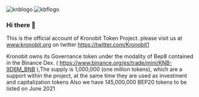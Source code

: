 ![knblogo](https://user-images.githubusercontent.com/77468477/118854417-b7098800-b8a2-11eb-8308-5be9d69dd694.png)
![kbflogo](https://ibb.co/6w1wFtC)
### Hi there 👋

<!--
**kronobit/Kronobit** is a ✨ _special_ ✨ repository because its `README.md` (this file) appears on your GitHub profile.

Here are some ideas to get you started:

- 🔭 I’m currently working on ...
- 🌱 I’m currently learning ...
- 👯 I’m looking to collaborate on ...
- 🤔 I’m looking for help with ...
- 💬 Ask me about ...
- 📫 How to reach me: ...
- 😄 Pronouns: ...
- ⚡ Fun fact: ...
-->
This is the official account of Kronobit Token Project. please visit us at www.kronobit.org 
on twitter https://twitter.com/Kronobit1 

Kronobit owns its Governance token under the modality of Bep8 contained in the Binance Dex. ( https://www.binance.org/es/trade/mini/KNB-9D6M_BNB ),The supply is 1,000,000 (one million tokens), which are a support within the project, at the same time they are used as investment and capitalization tokens
Also we have 145,000,000 BEP20 tokens to be listed on June 2021
